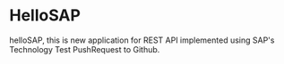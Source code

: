 # HelloSAP
helloSAP, this is new application for REST API implemented using SAP's Technology
Test PushRequest to Github.

